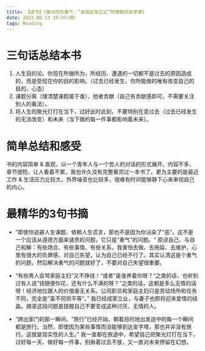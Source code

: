 ```yaml
---
title: 【读书】《被讨厌的勇气：“自我启发之父”阿德勒的哲学课》
date: 2022-08-13 15:37:00
tags: Reading
---
```


# 三句话总结本书
1. 人生目的论。你现在所做所为，所经历、遭遇的一切都不是过去的原因造成的，而是受现在你的目的影响。（过去已经发生，你所能做的唯有改变自己的目的、心态）
2. 课题分离（理清楚课题属于谁）、他者贡献（自己有贡献感即可，不需要关注别人的看法）。
3. 将人生的聚光灯打在当下，过好此时此刻，不要特别在意过去（过去已经发生的无法改变）和未来（当下做的每一件事都影响着未来）。

# 简单总结和感受
书的内容简单 & 直观，以一个青年人与一个哲人的对话的形式展开。内容不多、章节很短，让人看着不累，我也许久没有完整看完过一本书了。更为主要的是最近工作 & 生活压力比较大，外界噪音也比较多，很难有时间能够静下心来审视自己的内心。

# 最精华的3句书摘
- ”即使你逃避人生课题、依赖人生谎言，那也不是因为你沾染了“恶”。这不是一个应该从道德方面来谴责的问题，它只是“勇气”的问题。“
原谅自己、与自己和解：有些场合、有些事情、有些关系，我害怕去做、去拖延、去维护，心里有很大的负罪感、对自己失望，认为自己已经不行了。其实认清这是个勇气的问题，然后解决勇气的问题就好了，不要对自己失望很重要。

- “有些男人会骂家庭主妇”又不挣钱！“或者”是谁养着你呀？“之类的话，也听到过有人说”钱随便你花，还有什么不满的呀？“之类的话，这都是多么无情的话呀！经济地位跟人的价值毫无关系。公司职员和家庭主妇只是劳动场所和任务不同，完全是”虽不同但平等“。”
我已经成家立业，与妻子也即将迎来爱情的结晶。摘录这段问题是提醒自己不要变成这种讨厌、无情的人。

- “跨出家门的那一瞬间，“旅行”已经开始，朝着目的地出发途中的每一个瞬间都是旅行。当然，即使因为某些事情而没能够到达金字塔，那也并非没有旅行。这就是现实性的人生。”
我一直都在旅途中，希望自己把聚光灯打在当下，过好每一天、做好每一件事，别揪着过去不放，又一直对未来停留在幻想。
